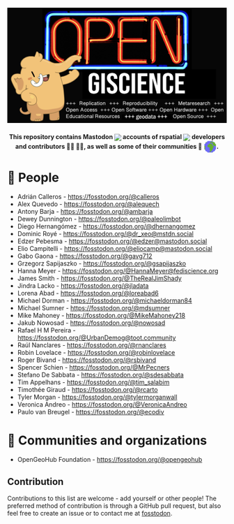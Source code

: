 ![](./geomastadon.png)

<h4 align="center">This repository contains Mastodon <img src="https://emojipedia-us.s3.dualstack.us-west-1.amazonaws.com/thumbs/240/microsoft/319/mammoth_1f9a3.png" align="center" width="25px"/> accounts of rspatial <img src="https://avatars.githubusercontent.com/u/25086656?s=200&v=4" align="center" width="25px"/> developers and contributors 👩‍💻 👨‍💻, as well as some of their communities 📣 <img src="https://raw.githubusercontent.com/ambarja/Workshop-MasterGIS2021/gh-pages/img/globe.gif" align="center" width="30px"/>.</h4>


# 🔵 People

- Adrián Calleros - https://fosstodon.org/@calleros
- Alex Quevedo - https://fosstodon.org/@alequech
- Antony Barja - https://fosstodon.org/@ambarja
- Dewey Dunnington - https://fosstodon.org/@paleolimbot
- Diego Hernangómez - https://fosstodon.org/@dhernangomez
- Dominic Royé - https://fosstodon.org/@dr_xeo@mstdn.social
- Edzer Pebesma - https://fosstodon.org/@edzer@mastodon.social
- Elio Campitelli - https://fosstodon.org/@eliocamp@mastodon.social
- Gabo Gaona - https://fosstodon.org/@gavg712
- Grzegorz Sapijaszko - https://fosstodon.org/@gsapijaszko
- Hanna Meyer - https://fosstodon.org/@HannaMeyer@fediscience.org
- James Smith - https://fosstodon.org/@TheRealJimShady
- Jindra Lacko - https://fosstodon.org/@jladata
- Lorena Abad - https://fosstodon.org/@loreabad6
- Michael Dorman - https://fosstodon.org/@michaeldorman84
- Michael Sumner - https://fosstodon.org/@mdsumner
- Mike Mahoney - https://fosstodon.org/@MikeMahoney218
- Jakub Nowosad - https://fosstodon.org/@nowosad
- Rafael H M Pereira - https://fosstodon.org/@UrbanDemog@toot.community
- Raúl Nanclares - https://fosstodon.org/@rnanclares
- Robin Lovelace - https://fosstodon.org/@robinlovelace
- Roger Bivand - https://fosstodon.org/@rsbivand
- Spencer Schien - https://fosstodon.org/@MrPecners
- Stefano De Sabbata - https://fosstodon.org/@sdesabbata
- Tim Appelhans - https://fosstodon.org/@tim_salabim
- Timothée Giraud - https://fosstodon.org/@rcarto
- Tyler Morgan - https://fosstodon.org/@tylermorganwall
- Veronica Andreo - https://fosstodon.org/@VeronicaAndreo
- Paulo van Breugel - https://fosstodon.org/@ecodiv

# 🔵 Communities and organizations

- OpenGeoHub Foundation - https://fosstodon.org/@opengeohub

## Contribution

Contributions to this list are welcome - add yourself or other people!
The preferred method of contribution is through a GitHub pull request, but also feel free to create an issue or to contact me at [fosstodon](https://fosstodon.org/@nowosad).
